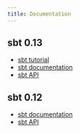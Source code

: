 ```yaml
---
title: Documentation
---
```


sbt 0.13
--------

- [sbt tutorial](0.13/tutorial)
- [sbt documentation](http://www.scala-sbt.org/0.13.2/docs/index.html)
- [sbt API](http://www.scala-sbt.org/0.13.2/api/index.html)

sbt 0.12
--------

- [sbt documentation](http://www.scala-sbt.org/0.12.4/docs/index.html)
- [sbt API](http://www.scala-sbt.org/0.12.4/api/index.html)
